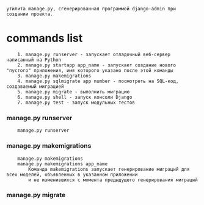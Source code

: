 ```утилита manage.ру, сгенерированная программой django-admin при создании проекта.```

# commands list
```
    1. manage.ру runserver - запускает отладочный веб-сервер написанный на Python  
    2. manage.ру startapp app_name - запускает создание нового "пустого" приложения, имя которого указано после этой команды
    3. manage.py makemigrations  
    4. manage.py sqlmigrate app number - посмотреть на SQL-код, создаваемый миграцией 
    5. manage.py migrate - выполнить миграцию
    6. manage.py shell - запуск консоли Django
    7. manage.py test - запуск модульных тестов
```
   
### manage.ру runserver
```
    manage.ру runserver
```

### manage.py makemigrations
```       
    manage.py makemigrations    
    manage.py makemigrations app_name   
        Команда makemigrations запускает генерирование миграций для всех моделей, объявленных в указанном приложении 
        и не изменившихся с момента предыдущего генерирования миграций  
```

### manage.py migrate
```

```